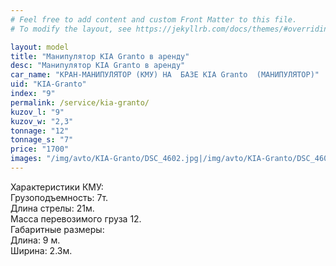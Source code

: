 ```yaml
---
# Feel free to add content and custom Front Matter to this file.
# To modify the layout, see https://jekyllrb.com/docs/themes/#overriding-theme-defaults

layout: model
title: "Манипулятор KIA Granto в аренду"
desc: "Манипулятор KIA Granto в аренду"
car_name: "КРАН-МАНИПУЛЯТОР (КМУ) НА  БАЗЕ KIA Granto  (МАНИПУЛЯТОР)"
uid: "KIA-Granto"
index: "9"
permalink: /service/kia-granto/
kuzov_l: "9"
kuzov_w: "2,3"
tonnage: "12"
tonnage_s: "7"
price: "1700"
images: "/img/avto/KIA-Granto/DSC_4602.jpg|/img/avto/KIA-Granto/DSC_4605.jpg|/img/avto/KIA-Granto/DSC_4612.jpg"
---
```


Характеристики КМУ:  
Грузоподъемность: 7т.  
Длина стрелы: 21м.  
Масса перевозимого груза 12.  
Габаритные размеры:  
Длина: 9 м.  
Ширина: 2.3м.